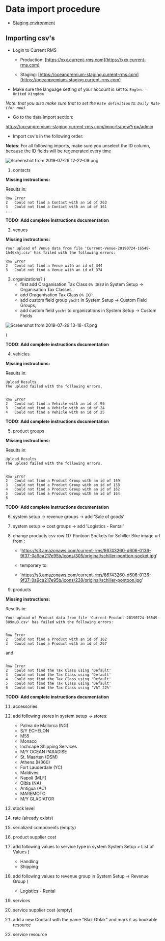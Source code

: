 # Data import procedure

- [Staging environment](https://oceanpremium-staging.current-rms.com/)

## Importing csv's

- Login to Current RMS

    * Production: [https://xxx.current-rms.com](https://xxx.current-rms.com)

    * Staging: [https://oceanpremium-staging.current-rms.com](https://oceanpremium-staging.current-rms.com)

- Make sure the language setting of your account is set to: `Engles - United Kingdom`

_Note: that you also make sure that to set the `Rate definition` to: `Daily Rate (for now)`_

- Go to the data import section:

https://oceanpremium-staging.current-rms.com/imports/new?rp=/admin

- Import csv's in the following order:

**Notes:**
For all following imports, make sure you unselect the ID column, because the ID fields will be regenerated every time

![Screenshot from 2019-07-29 12-22-09.png](https://bitbucket.org/repo/qEd965M/images/2126575434-Screenshot%20from%202019-07-29%2012-22-09.png)

1. contacts

**Missing instructions:**

Results in:

```
Row	Error
2	Could not find a Contact with an id of 263
3	Could not find a Contact with an id of 161
...
```

**TODO: Add complete instructions documentation**

2. venues

**Missing instructions:**

```
Your upload of Venue data from file 'Current-Venue-20190724-16549-1h46xhj.csv' has failed with the following errors: 

Row	Error
2	Could not find a Venue with an id of 344
3	Could not find a Venue with an id of 374
```

3. organizations? (
    * first add Oraganisation Tax Class `0% IBEU` in System Setup -> Organisation Tax Classes,
    * add Oraganisation Tax Class `0% ICP`,
    * add custom field group `yacht` in System Setup -> Custom Field Groups,
    * add custom field `yacht` to organizations in System Setup -> Custom Fields

![Screenshot from 2019-07-29 13-18-47.png](https://bitbucket.org/repo/qEd965M/images/35234584-Screenshot%20from%202019-07-29%2013-18-47.png)

)

**TODO: Add complete instructions documentation**

4. vehicles

**Missing instructions:**

Results in:

```
Upload Results
The upload failed with the following errors.


Row	Error
2	Could not find a Vehicle with an id of 96
3	Could not find a Vehicle with an id of 24
4	Could not find a Vehicle with an id of 25
```

**TODO: Add complete instructions documentation**

5. product groups

**Missing instructions:**

Results in:

```
Upload Results
The upload failed with the following errors.


Row	Error
2	Could not find a Product Group with an id of 169
3	Could not find a Product Group with an id of 158
4	Could not find a Product Group with an id of 162
5	Could not find a Product Group with an id of 164
6	
```

**TODO: Add complete instructions documentation**

6. system setup -> revenue groups -> add 'Sale of goods'
7. system setup -> cost groups -> add 'Logistics - Rental'
8. change products.csv row 117 Pontoon Sockets for Schiller Bike image url from :

    * 'https://s3.amazonaws.com/current-rms/86743260-d606-0136-9f37-0a9ca217e95b/icons/305/original/schiller-pontton-socket.jpg'

    * temporary to:

    * 'https://s3.amazonaws.com/current-rms/86743260-d606-0136-9f37-0a9ca217e95b/icons/238/original/schiller-pontoon.jpg'

10. products

**Missing instructions:**

Results in:

```
Your upload of Product data from file 'Current-Product-20190724-16549-889mu3.csv' has failed with the following errors: 


Row	Error
2	Could not find a Product with an id of 162
3	Could not find a Product with an id of 267
```

and

```

Row	Error
2	Could not find the Tax Class using 'Default'
3	Could not find the Tax Class using 'Default'
4	Could not find the Tax Class using 'Default'
5	Could not find the Tax Class using 'Default'
6	Could not find the Tax Class using 'VAT 22%'
```
**TODO: Add complete instructions documentation**

11. accessories


12. add following stores in system setup -> stores:
    * Palma de Mallorca (NG)
    * S/Y ECHELON
    * M55
    * Monaco
    * Inchcape Shipping Services
    * M/Y OCEAN PARADISE
    * St. Maarten (DSM)
    * Athens (H360)
    * Fort Lauderdale (YC)
    * Maldives
    * Napoli (MLF)
    * Olbia (NA)
    * Antigua (AC)
    * MAREMOTO
    * M/Y GLADIATOR
13. stock level
14. rate (already exists)
15. serialized components (empty)
16. product supplier cost
17. add following values to service type in system System Setup > List of Values (
    * Handling
    * Shipping
18. add following values to revenue group in System Setup -> Revenue Group (
    * Logistics - Rental
19. services
20. service supplier cost (empty)
21. add a new Contact with the name "Blaz Oblak" and mark it as bookable resource
22. service resource